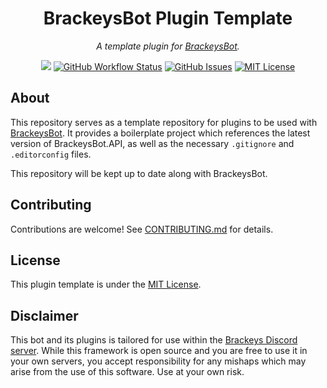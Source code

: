<h1 align="center">BrackeysBot Plugin Template</h1>
<p align="center"><i>A template plugin for <a href="https://github.com/oliverbooth/BrackeysBot">BrackeysBot</a>.</i></p>
<p align="center">
<a href="https://github.com/oliverbooth/BrackeysBot.PluginTemplate/releases"><img src="https://img.shields.io/github/v/release/oliverbooth/BrackeysBot.PluginTemplate?include_prereleases"></a>
<a href="https://github.com/oliverbooth/BrackeysBot.PluginTemplate/actions?query=workflow%3A%22.NET%22"><img src="https://img.shields.io/github/workflow/status/oliverbooth/BrackeysBot.PluginTemplate/.NET" alt="GitHub Workflow Status" title="GitHub Workflow Status"></a>
<a href="https://github.com/oliverbooth/BrackeysBot.PluginTemplate/issues"><img src="https://img.shields.io/github/issues/oliverbooth/BrackeysBot.PluginTemplate" alt="GitHub Issues" title="GitHub Issues"></a>
<a href="https://github.com/oliverbooth/BrackeysBot.PluginTemplate/blob/main/LICENSE.md"><img src="https://img.shields.io/github/license/oliverbooth/BrackeysBot.PluginTemplate" alt="MIT License" title="MIT License"></a>
</p>

## About
This repository serves as a template repository for plugins to be used with [BrackeysBot](https://github.com/oliverbooth/BrackeysBot/). It provides a boilerplate project which references the latest version of BrackeysBot.API, as well as the necessary `.gitignore` and `.editorconfig` files.

This repository will be kept up to date along with BrackeysBot.

## Contributing
Contributions are welcome! See [CONTRIBUTING.md](CONTRIBUTING.md) for details.

## License
This plugin template is under the [MIT License](LICENSE.md).

## Disclaimer
This bot and its plugins is tailored for use within the [Brackeys Discord server](https://discord.gg/brackeys). While this framework is open source and you are free to use it in your own servers, you accept responsibility for any mishaps which may arise from the use of this software. Use at your own risk.
